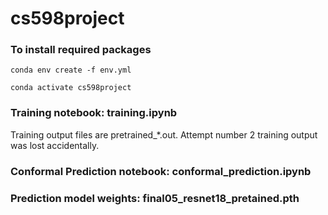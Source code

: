 # cs598project

### To install required packages 
``` 
conda env create -f env.yml
````
```
conda activate cs598project
```

### Training notebook: training.ipynb
Training output files are pretrained_*.out. Attempt number 2 training output was lost accidentally.

### Conformal Prediction notebook: conformal_prediction.ipynb

### Prediction model weights: final05_resnet18_pretained.pth
